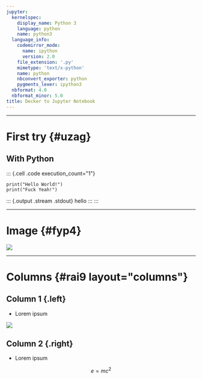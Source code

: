 ```yaml
---
jupyter:
  kernelspec:
    display_name: Python 3
    language: python
    name: python3
  language_info:
    codemirror_mode:
      name: ipython
      version: 2.0
    file_extension: '.py'
    mimetype: 'text/x-python'
    name: python
    nbconvert_exporter: python
    pygments_lexer: ipython3
  nbformat: 4.0
  nbformat_minor: 5.0
title: Decker to Jupyter Notebook
---
```


---

# First try {#uzag}

## With Python

::: {.cell .code execution_count="1"}
``` {.python}
print("Hello World!")
print("Fuck Yeah!")
```

::: {.output .stream .stdout}
    hello
:::
:::

---

# Image {#fyp4}

![](../image/a05-rnd-ok.png)

---

# Columns {#rai9 layout="columns"}

## Column 1 {.left}

-   Lorem ipsum

![](../image/a05-rnd-ok.png)

## Column 2 {.right}

-   Lorem ipsum

$$
e=mc^2
$$
